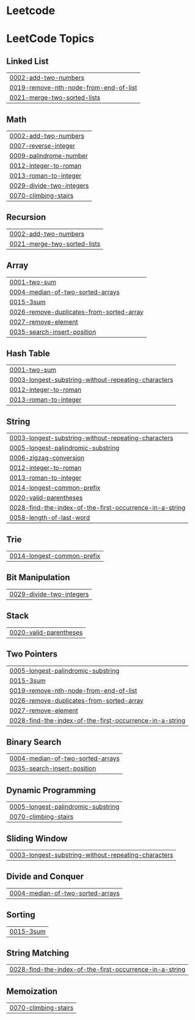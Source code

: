 # Leetcode
<!---LeetCode Topics Start-->
# LeetCode Topics
## Linked List
|  |
| ------- |
| [0002-add-two-numbers](https://github.com/durgaprasad-04/Leetcode/tree/master/0002-add-two-numbers) |
| [0019-remove-nth-node-from-end-of-list](https://github.com/durgaprasad-04/Leetcode/tree/master/0019-remove-nth-node-from-end-of-list) |
| [0021-merge-two-sorted-lists](https://github.com/durgaprasad-04/Leetcode/tree/master/0021-merge-two-sorted-lists) |
## Math
|  |
| ------- |
| [0002-add-two-numbers](https://github.com/durgaprasad-04/Leetcode/tree/master/0002-add-two-numbers) |
| [0007-reverse-integer](https://github.com/durgaprasad-04/Leetcode/tree/master/0007-reverse-integer) |
| [0009-palindrome-number](https://github.com/durgaprasad-04/Leetcode/tree/master/0009-palindrome-number) |
| [0012-integer-to-roman](https://github.com/durgaprasad-04/Leetcode/tree/master/0012-integer-to-roman) |
| [0013-roman-to-integer](https://github.com/durgaprasad-04/Leetcode/tree/master/0013-roman-to-integer) |
| [0029-divide-two-integers](https://github.com/durgaprasad-04/Leetcode/tree/master/0029-divide-two-integers) |
| [0070-climbing-stairs](https://github.com/durgaprasad-04/Leetcode/tree/master/0070-climbing-stairs) |
## Recursion
|  |
| ------- |
| [0002-add-two-numbers](https://github.com/durgaprasad-04/Leetcode/tree/master/0002-add-two-numbers) |
| [0021-merge-two-sorted-lists](https://github.com/durgaprasad-04/Leetcode/tree/master/0021-merge-two-sorted-lists) |
## Array
|  |
| ------- |
| [0001-two-sum](https://github.com/durgaprasad-04/Leetcode/tree/master/0001-two-sum) |
| [0004-median-of-two-sorted-arrays](https://github.com/durgaprasad-04/Leetcode/tree/master/0004-median-of-two-sorted-arrays) |
| [0015-3sum](https://github.com/durgaprasad-04/Leetcode/tree/master/0015-3sum) |
| [0026-remove-duplicates-from-sorted-array](https://github.com/durgaprasad-04/Leetcode/tree/master/0026-remove-duplicates-from-sorted-array) |
| [0027-remove-element](https://github.com/durgaprasad-04/Leetcode/tree/master/0027-remove-element) |
| [0035-search-insert-position](https://github.com/durgaprasad-04/Leetcode/tree/master/0035-search-insert-position) |
## Hash Table
|  |
| ------- |
| [0001-two-sum](https://github.com/durgaprasad-04/Leetcode/tree/master/0001-two-sum) |
| [0003-longest-substring-without-repeating-characters](https://github.com/durgaprasad-04/Leetcode/tree/master/0003-longest-substring-without-repeating-characters) |
| [0012-integer-to-roman](https://github.com/durgaprasad-04/Leetcode/tree/master/0012-integer-to-roman) |
| [0013-roman-to-integer](https://github.com/durgaprasad-04/Leetcode/tree/master/0013-roman-to-integer) |
## String
|  |
| ------- |
| [0003-longest-substring-without-repeating-characters](https://github.com/durgaprasad-04/Leetcode/tree/master/0003-longest-substring-without-repeating-characters) |
| [0005-longest-palindromic-substring](https://github.com/durgaprasad-04/Leetcode/tree/master/0005-longest-palindromic-substring) |
| [0006-zigzag-conversion](https://github.com/durgaprasad-04/Leetcode/tree/master/0006-zigzag-conversion) |
| [0012-integer-to-roman](https://github.com/durgaprasad-04/Leetcode/tree/master/0012-integer-to-roman) |
| [0013-roman-to-integer](https://github.com/durgaprasad-04/Leetcode/tree/master/0013-roman-to-integer) |
| [0014-longest-common-prefix](https://github.com/durgaprasad-04/Leetcode/tree/master/0014-longest-common-prefix) |
| [0020-valid-parentheses](https://github.com/durgaprasad-04/Leetcode/tree/master/0020-valid-parentheses) |
| [0028-find-the-index-of-the-first-occurrence-in-a-string](https://github.com/durgaprasad-04/Leetcode/tree/master/0028-find-the-index-of-the-first-occurrence-in-a-string) |
| [0058-length-of-last-word](https://github.com/durgaprasad-04/Leetcode/tree/master/0058-length-of-last-word) |
## Trie
|  |
| ------- |
| [0014-longest-common-prefix](https://github.com/durgaprasad-04/Leetcode/tree/master/0014-longest-common-prefix) |
## Bit Manipulation
|  |
| ------- |
| [0029-divide-two-integers](https://github.com/durgaprasad-04/Leetcode/tree/master/0029-divide-two-integers) |
## Stack
|  |
| ------- |
| [0020-valid-parentheses](https://github.com/durgaprasad-04/Leetcode/tree/master/0020-valid-parentheses) |
## Two Pointers
|  |
| ------- |
| [0005-longest-palindromic-substring](https://github.com/durgaprasad-04/Leetcode/tree/master/0005-longest-palindromic-substring) |
| [0015-3sum](https://github.com/durgaprasad-04/Leetcode/tree/master/0015-3sum) |
| [0019-remove-nth-node-from-end-of-list](https://github.com/durgaprasad-04/Leetcode/tree/master/0019-remove-nth-node-from-end-of-list) |
| [0026-remove-duplicates-from-sorted-array](https://github.com/durgaprasad-04/Leetcode/tree/master/0026-remove-duplicates-from-sorted-array) |
| [0027-remove-element](https://github.com/durgaprasad-04/Leetcode/tree/master/0027-remove-element) |
| [0028-find-the-index-of-the-first-occurrence-in-a-string](https://github.com/durgaprasad-04/Leetcode/tree/master/0028-find-the-index-of-the-first-occurrence-in-a-string) |
## Binary Search
|  |
| ------- |
| [0004-median-of-two-sorted-arrays](https://github.com/durgaprasad-04/Leetcode/tree/master/0004-median-of-two-sorted-arrays) |
| [0035-search-insert-position](https://github.com/durgaprasad-04/Leetcode/tree/master/0035-search-insert-position) |
## Dynamic Programming
|  |
| ------- |
| [0005-longest-palindromic-substring](https://github.com/durgaprasad-04/Leetcode/tree/master/0005-longest-palindromic-substring) |
| [0070-climbing-stairs](https://github.com/durgaprasad-04/Leetcode/tree/master/0070-climbing-stairs) |
## Sliding Window
|  |
| ------- |
| [0003-longest-substring-without-repeating-characters](https://github.com/durgaprasad-04/Leetcode/tree/master/0003-longest-substring-without-repeating-characters) |
## Divide and Conquer
|  |
| ------- |
| [0004-median-of-two-sorted-arrays](https://github.com/durgaprasad-04/Leetcode/tree/master/0004-median-of-two-sorted-arrays) |
## Sorting
|  |
| ------- |
| [0015-3sum](https://github.com/durgaprasad-04/Leetcode/tree/master/0015-3sum) |
## String Matching
|  |
| ------- |
| [0028-find-the-index-of-the-first-occurrence-in-a-string](https://github.com/durgaprasad-04/Leetcode/tree/master/0028-find-the-index-of-the-first-occurrence-in-a-string) |
## Memoization
|  |
| ------- |
| [0070-climbing-stairs](https://github.com/durgaprasad-04/Leetcode/tree/master/0070-climbing-stairs) |
<!---LeetCode Topics End-->